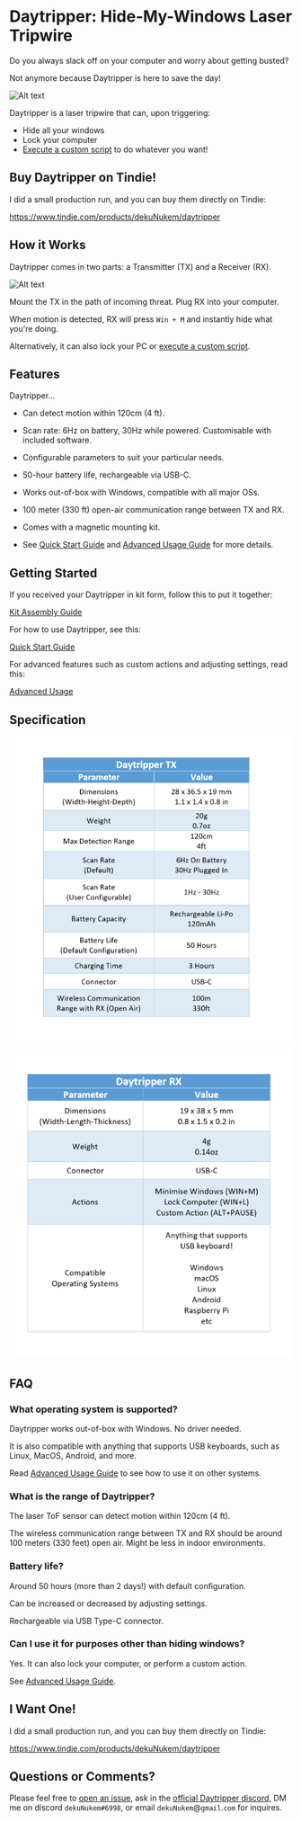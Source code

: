 # Daytripper: Hide-My-Windows Laser Tripwire

Do you always slack off on your computer and worry about getting busted?

Not anymore because Daytripper is here to save the day!

![Alt text](resources/photos/promo.gif)

Daytripper is a laser tripwire that can, upon triggering:

* Hide all your windows
* Lock your computer
* [Execute a custom script](/advanced_usage.md) to do whatever you want!

## Buy Daytripper on Tindie!

I did a small production run, and you can buy them directly on Tindie:

https://www.tindie.com/products/dekuNukem/daytripper

## How it Works

Daytripper comes in two parts: a Transmitter (TX) and a Receiver (RX).

![Alt text](resources/photos/face_note.jpg)

Mount the TX in the path of incoming threat. Plug RX into your computer.

When motion is detected, RX will press `Win + M` and instantly hide what you're doing.

Alternatively, it can also lock your PC or [execute a custom script](/advanced_usage.md).

## Features

Daytripper...

* Can detect motion within 120cm (4 ft).

* Scan rate: 6Hz on battery, 30Hz while powered. Customisable with included software.

* Configurable parameters to suit your particular needs.

* 50-hour battery life, rechargeable via USB-C.

* Works out-of-box with Windows, compatible with all major OSs.

* 100 meter (330 ft) open-air communication range between TX and RX.

* Comes with a magnetic mounting kit.

* See [Quick Start Guide](https://github.com/dekuNukem/daytripper/blob/master/quick_start_guide.md) and [Advanced Usage Guide](https://github.com/dekuNukem/daytripper/blob/master/advanced_usage.md) for more details.

## Getting Started

If you received your Daytripper in kit form, follow this to put it together:

[Kit Assembly Guide](/assembly_guide.md)

For how to use Daytripper, see this:

[Quick Start Guide](/quick_start_guide.md)

For advanced features such as custom actions and adjusting settings, read this:

[Advanced Usage](/advanced_usage.md)

## Specification

![Alt text](resources/photos/tx_data.png)

![Alt text](resources/photos/rx_data.png)

## FAQ

### What operating system is supported?

Daytripper works out-of-box with Windows. No driver needed.

It is also compatible with anything that supports USB keyboards, such as Linux, MacOS, Android, and more.

Read [Advanced Usage Guide](/advanced_usage.md) to see how to use it on other systems.

### What is the range of Daytripper?

The laser ToF sensor can detect motion within 120cm (4 ft).

The wireless communication range between TX and RX should be around 100 meters (330 feet) open air. Might be less in indoor environments. 

### Battery life?

Around 50 hours (more than 2 days!) with default configuration.

Can be increased or decreased by adjusting settings.

Rechargeable via USB Type-C connector.

### Can I use it for purposes other than hiding windows?

Yes. It can also lock your computer, or perform a custom action.

See [Advanced Usage Guide](/advanced_usage.md).

## I Want One!

I did a small production run, and you can buy them directly on Tindie:

https://www.tindie.com/products/dekuNukem/daytripper

## Questions or Comments?

Please feel free to [open an issue](https://github.com/dekuNukem/duckypad/issues), ask in the [official Daytripper discord](https://discord.gg/mFBecVD), DM me on discord `dekuNukem#6998`, or email `dekuNukem`@`gmail`.`com` for inquires.
